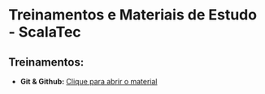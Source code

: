 

# Treinamentos e Materiais de Estudo - ScalaTec

## Treinamentos:
- **Git & Github:** [Clique para abrir o material](https://github.com/ScalaTec/Treinamentos/git-e-github)


